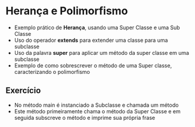 # Herança e Polimorfismo
* Exemplo prático de **Herança**, usando uma Super Classe e uma Sub Classe
* Uso do operador **extends** para extender uma classe para uma subclasse
* Uso da palavra **super** para aplicar um método da super classe em uma subclasse
* Exemplo de como sobrescrever o método de uma Super classe, caracterizando o polimorfismo
## Exercício
* No método main é instanciado a Subclasse e chamada um método
* Este método primeiramente chama o método da Super Classe e em seguida subscreve o método e imprime sua própria frase
